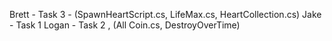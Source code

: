 Brett - Task 3 - (SpawnHeartScript.cs, LifeMax.cs, HeartCollection.cs)
Jake - Task 1
Logan - Task 2 , (All Coin.cs, DestroyOverTime)
